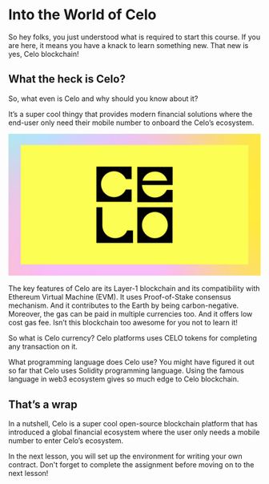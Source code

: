 # Into the World of Celo

So hey folks, you just understood what is required to start this course. If you are here, it means you have a knack to learn something new. That new is yes, Celo blockchain!

## What the heck is Celo?

So, what even is Celo and why should you know about it?

It’s a super cool thingy that provides modern financial solutions where the end-user only need their mobile number to onboard the Celo’s ecosystem. 

![celo.jpeg](https://github.com/0xmetaschool/Learning-Projects/blob/main/assests_for_all/assests_for_celo/2.%20Into%20the%20World%20of%20Celo/Frame%203560364%20(7).webp?raw=true)

The key features of Celo are its Layer-1 blockchain and its compatibility with Ethereum Virtual Machine (EVM). It uses Proof-of-Stake consensus mechanism. And it contributes to the Earth by being carbon-negative. Moreover, the gas can be paid in multiple currencies too. And it offers low cost gas fee. Isn’t this blockchain too awesome for you not to learn it!

So what is Celo currency? Celo platforms uses CELO tokens for completing any transaction on it.

What programming language does Celo use? You might have figured it out so far that Celo uses Solidity programming language. Using the famous language in web3 ecosystem gives so much edge to Celo blockchain.

## That’s a wrap

In a nutshell, Celo is a super cool open-source blockchain platform that has introduced a global financial ecosystem where the user only needs a mobile number to enter Celo’s ecosystem.

In the next lesson, you will set up the environment for writing your own contract. Don't forget to complete the assignment before moving on to the next lesson!